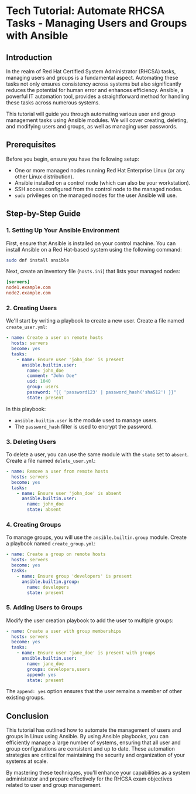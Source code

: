 # Tech Tutorial: Automate RHCSA Tasks - Managing Users and Groups with Ansible

## Introduction

In the realm of Red Hat Certified System Administrator (RHCSA) tasks, managing users and groups is a fundamental aspect. Automating these tasks not only ensures consistency across systems but also significantly reduces the potential for human error and enhances efficiency. Ansible, a powerful IT automation tool, provides a straightforward method for handling these tasks across numerous systems.

This tutorial will guide you through automating various user and group management tasks using Ansible modules. We will cover creating, deleting, and modifying users and groups, as well as managing user passwords.

## Prerequisites

Before you begin, ensure you have the following setup:
- One or more managed nodes running Red Hat Enterprise Linux (or any other Linux distribution).
- Ansible installed on a control node (which can also be your workstation).
- SSH access configured from the control node to the managed nodes.
- `sudo` privileges on the managed nodes for the user Ansible will use.

## Step-by-Step Guide

### 1. Setting Up Your Ansible Environment

First, ensure that Ansible is installed on your control machine. You can install Ansible on a Red Hat-based system using the following command:

```bash
sudo dnf install ansible
```

Next, create an inventory file (`hosts.ini`) that lists your managed nodes:

```ini
[servers]
node1.example.com
node2.example.com
```

### 2. Creating Users

We'll start by writing a playbook to create a new user. Create a file named `create_user.yml`:

```yaml
- name: Create a user on remote hosts
  hosts: servers
  become: yes
  tasks:
    - name: Ensure user 'john_doe' is present
      ansible.builtin.user:
        name: john_doe
        comment: "John Doe"
        uid: 1040
        group: users
        password: "{{ 'password123' | password_hash('sha512') }}"
        state: present
```

In this playbook:
- `ansible.builtin.user` is the module used to manage users.
- The `password_hash` filter is used to encrypt the password.

### 3. Deleting Users

To delete a user, you can use the same module with the `state` set to `absent`. Create a file named `delete_user.yml`:

```yaml
- name: Remove a user from remote hosts
  hosts: servers
  become: yes
  tasks:
    - name: Ensure user 'john_doe' is absent
      ansible.builtin.user:
        name: john_doe
        state: absent
```

### 4. Creating Groups

To manage groups, you will use the `ansible.builtin.group` module. Create a playbook named `create_group.yml`:

```yaml
- name: Create a group on remote hosts
  hosts: servers
  become: yes
  tasks:
    - name: Ensure group 'developers' is present
      ansible.builtin.group:
        name: developers
        state: present
```

### 5. Adding Users to Groups

Modify the user creation playbook to add the user to multiple groups:

```yaml
- name: Create a user with group memberships
  hosts: servers
  become: yes
  tasks:
    - name: Ensure user 'jane_doe' is present with groups
      ansible.builtin.user:
        name: jane_doe
        groups: developers,users
        append: yes
        state: present
```

The `append: yes` option ensures that the user remains a member of other existing groups.

## Conclusion

This tutorial has outlined how to automate the management of users and groups in Linux using Ansible. By using Ansible playbooks, you can efficiently manage a large number of systems, ensuring that all user and group configurations are consistent and up to date. These automation strategies are critical for maintaining the security and organization of your systems at scale.

By mastering these techniques, you'll enhance your capabilities as a system administrator and prepare effectively for the RHCSA exam objectives related to user and group management.